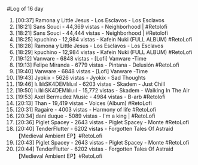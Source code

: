 #Log of 16 day

1. [00:37] Ramona y Little Jesus - Los Esclavos - Los Esclavos
1. [18:21] Sans Souci - 44,369 vistas - Neighborhood | #Retolofi
1. [18:21] Sans Souci - 44,444 vistas - Neighborhood | #Retolofi
1. [18:25] kpuchino - 12,984 vistas - Kafein Nuki (FULL ALBUM) #RetoLofi
1. [18:28] Ramona y Little Jesus - Los Esclavos - Los Esclavos
1. [18:29] kpuchino - 12,984 vistas - Kafein Nuki (FULL ALBUM) #RetoLofi
1. [19:12] Vanware - 6848 vistas - [Lofi] Vanware -Time
1. [19:13] Felipe Miranda - 6779 vistas - Pintana - Delusión #RetoLofi
1. [19:40] Vanware - 6848 vistas - [Lofi] Vanware -Time
1. [19:43] Jyokix - 5626 vistas - Jyokix - Sad Thoughts
1. [19:46] lı.llılıSK4DEMlılı.ııl - 6203 vistas - Skadem - Just Chill
1. [19:50] lı.llılıSK4DEMlılı.ııl - 15,772 vistas - Skadem - Walking In The Air
1. [19:53] Axel Bermudez Music - 4984 vistas - B-arb #Retolofi
1. [20:13] Than - 19,419 vistas - Voices (Album) #RetoLofi
1. [20:31] Ragaire - 4003 vistas - Harmony of life #RetoLofi
1. [20:34] dani duque - 5089 vistas - I'm a king | #RetoLofi
1. [20:36] Piglet Spacey - 2643 vistas - Piglet Spacey - Monte #RetoLofi
1. [20:40] TenderFlutter - 6202 vistas - Forgotten Tales Of Astraid【Medieval Ambient EP】#RetoLofi
1. [20:43] Piglet Spacey - 2643 vistas - Piglet Spacey - Monte #RetoLofi
1. [20:44] TenderFlutter - 6202 vistas - Forgotten Tales Of Astraid【Medieval Ambient EP】#RetoLofi
